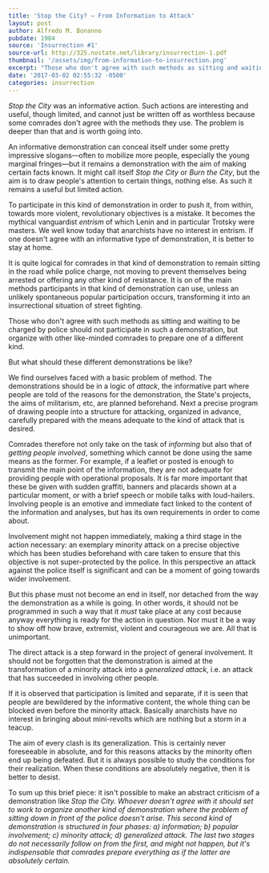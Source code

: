 ```yaml
---
title: 'Stop the City? – From Information to Attack'
layout: post
author: Alfredo M. Bonanno
pubdate: 1984
source: 'Insurrection #1'
source-url: http://325.nostate.net/library/insurrection-1.pdf
thumbnail: '/assets/img/from-information-to-insurrection.png'
excerpt: "Those who don't agree with such methods as sitting and waiting to be charged by police should not participate in such a demonstration, but organize with other like-minded comrades to prepare one of a different kind."
date: '2017-03-02 02:55:32 -0500'
categories: insurrection
---
```


<em>Stop the City</em> was an informative action. Such actions are interesting and useful, though limited, and cannot just be written off as worthless because some comrades don't agree with the methods they use. The problem is deeper than that and is worth going into.

An informative demonstration can conceal itself under some pretty impressive slogans&mdash;often to mobilize more people, especially the young marginal fringes&mdash;but it remains a demonstration with the aim of making certain facts known. It might call itself <em>Stop the City</em> or <em>Burn the City</em>, but the aim is to draw people's attention to certain things, nothing else. As such it remains a useful but limited action.

To participate in this kind of demonstration in order to push it, from within, towards more violent, revolutionary objectives is a mistake. It becomes the mythical vanguardist <em>entrism</em> of which Lenin and in particular Trotsky were masters. We well know today that anarchists have no interest in entrism. If one doesn't agree with an informative type of demonstration, it is better to stay at home.

It is quite logical for comrades in that kind of demonstration to remain sitting in the road while police charge, not moving to prevent themselves being arrested or offering any other kind of resistance. It is on of the main methods participants in that kind of demonstration can use, unless an unlikely spontaneous popular participation occurs, transforming it into an insurrectional situation of street fighting.

Those who don't agree with such methods as sitting and waiting to be charged by police should not participate in such a demonstration, but organize with other like-minded comrades to prepare one of a different kind.

But what should these different demonstrations be like?

We find ourselves faced with a basic problem of method. The demonstrations should be in a logic of <em>attack</em>, the informative part where people are told of the reasons for the demonstration, the State's projects, the aims of militarism, etc, are planned beforehand. Next a precise program of drawing people into a structure for attacking, organized in advance, carefully prepared with the means adequate to the kind of attack that is desired.

Comrades therefore not only take on the task of <em>informing</em> but also that of <em>getting people involved</em>, something which cannot be done using the same means as the former. For example, if a leaflet or posted is enough to transmit the main point of the information, they are not adequate for providing people with operational proposals. It is far more important that these be given with sudden graffiti, banners and placards shown at a particular moment, or with a brief speech or mobile talks with loud-hailers. Involving people is an emotive and immediate fact linked to the content of the information and analyses, but has its own requirements in order to come about.

Involvement might not happen immediately, making a third stage in the action necessary: an exemplary minority attack on a precise objective which has been studies beforehand with care taken to ensure that this objective is not super-protected by the police. In this perspective an attack against the police itself is significant and can be a moment of going towards wider involvement.

But this phase must not become an end in itself, nor detached from the way the demonstration as a while is going. In other words, it should not be programmed in such a way that it <em>must</em> take place at any cost because anyway everything is ready for the action in question. Nor must it be a way to show off how brave, extremist, violent and courageous we are. All that is unimportant.

The direct attack is a step forward in the project of general involvement. It should not be forgotten that the demonstration is aimed at the transformation of a minority attack into a <em>generalized attack</em>, i.e. an attack that has succeeded in involving other people.

If it is observed that participation is limited and separate, if it is seen that people are bewildered by the informative content, the whole thing can be blocked even before the minority attack. Basically anarchists have no interest in bringing about mini-revolts which are nothing but a storm in a teacup.

The aim of every clash is its generalization. This is certainly never foreseeable in absolute, and for this reasons attacks by the minority often end up being defeated. But it is always possible to study the conditions for their realization. When these conditions are absolutely negative, then it is better to desist.

To sum up this brief piece: it isn't possible to make an abstract criticism of a demonstration like <em>Stop the City<em>. Whoever doesn't agree with it should set to work to organize another kind of demonstration where the problem of sitting down in front of the police doesn't arise. This second kind of demonstration is structured in four phases: a) information; b) popular involvement; c) minority attack; d) generalized attack. The last two stages do not necessarily follow on from the first, and might not happen, but it's indispensable that comrades prepare everything as if the latter are absolutely certain.
